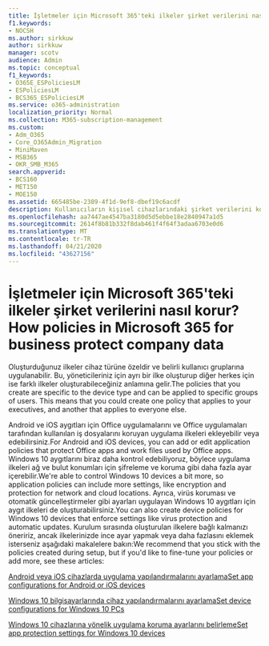 ```yaml
---
title: İşletmeler için Microsoft 365'teki ilkeler şirket verilerini nasıl korur?
f1.keywords:
- NOCSH
ms.author: sirkkuw
author: sirkkuw
manager: scotv
audience: Admin
ms.topic: conceptual
f1_keywords:
- O365E_ESPoliciesLM
- ESPoliciesLM
- BCS365_ESPoliciesLM
ms.service: o365-administration
localization_priority: Normal
ms.collection: M365-subscription-management
ms.custom:
- Adm_O365
- Core_O365Admin_Migration
- MiniMaven
- MSB365
- OKR_SMB_M365
search.appverid:
- BCS160
- MET150
- MOE150
ms.assetid: 665485be-2389-4f1d-9ef8-dbef19c6acdf
description: Kullanıcıların kişisel cihazlarındaki şirket verilerini korumak için, belirli aygıtları ve güvenlik gruplarını hedefleyen ilkeler kullanın.
ms.openlocfilehash: aa7447ae4547ba3180d5d5ebbe18e2840947a1d5
ms.sourcegitcommit: 2614f8b81b332f8dab461f4f64f3adaa6703e0d6
ms.translationtype: MT
ms.contentlocale: tr-TR
ms.lasthandoff: 04/21/2020
ms.locfileid: "43627156"
---
```

# <a name="how-policies-in-microsoft-365-for-business-protect-company-data"></a><span data-ttu-id="d143d-103">İşletmeler için Microsoft 365'teki ilkeler şirket verilerini nasıl korur?</span><span class="sxs-lookup"><span data-stu-id="d143d-103">How policies in Microsoft 365 for business protect company data</span></span>

<span data-ttu-id="d143d-p101">Oluşturduğunuz ilkeler cihaz türüne özeldir ve belirli kullanıcı gruplarına uygulanabilir. Bu, yöneticileriniz için ayrı bir ilke oluşturup diğer herkes için ise farklı ilkeler oluşturabileceğiniz anlamına gelir.</span><span class="sxs-lookup"><span data-stu-id="d143d-p101">The policies that you create are specific to the device type and can be applied to specific groups of users. This means that you could create one policy that applies to your executives, and another that applies to everyone else.</span></span>
  
<span data-ttu-id="d143d-106">Android ve iOS aygıtları için Office uygulamalarını ve Office uygulamaları tarafından kullanılan iş dosyalarını koruyan uygulama ilkeleri ekleyebilir veya edebilirsiniz.</span><span class="sxs-lookup"><span data-stu-id="d143d-106">For Android and iOS devices, you can add or edit application policies that protect Office apps and work files used by Office apps.</span></span> <span data-ttu-id="d143d-107">Windows 10 aygıtlarını biraz daha kontrol edebiliyoruz, böylece uygulama ilkeleri ağ ve bulut konumları için şifreleme ve koruma gibi daha fazla ayar içerebilir.</span><span class="sxs-lookup"><span data-stu-id="d143d-107">We're able to control Windows 10 devices a bit more, so application policies can include more settings, like encryption and protection for network and cloud locations.</span></span> <span data-ttu-id="d143d-108">Ayrıca, virüs koruması ve otomatik güncelleştirmeler gibi ayarları uygulayan Windows 10 aygıtları için aygıt ilkeleri de oluşturabilirsiniz.</span><span class="sxs-lookup"><span data-stu-id="d143d-108">You can also create device policies for Windows 10 devices that enforce settings like virus protection and automatic updates.</span></span> <span data-ttu-id="d143d-109">Kurulum sırasında oluşturulan ilkelere bağlı kalmanızı öneririz, ancak ilkelerinizde ince ayar yapmak veya daha fazlasını eklemek isterseniz aşağıdaki makalelere bakın:</span><span class="sxs-lookup"><span data-stu-id="d143d-109">We recommend that you stick with the policies created during setup, but if you'd like to fine-tune your policies or add more, see these articles:</span></span>
  
[<span data-ttu-id="d143d-110">Android veya iOS cihazlarda uygulama yapılandırmalarını ayarlama</span><span class="sxs-lookup"><span data-stu-id="d143d-110">Set app configurations for Android or iOS devices</span></span>](app-protection-settings-for-android-and-ios.md)
  
[<span data-ttu-id="d143d-111">Windows 10 bilgisayarlarında cihaz yapılandırmalarını ayarlama</span><span class="sxs-lookup"><span data-stu-id="d143d-111">Set device configurations for Windows 10 PCs</span></span>](protection-settings-for-windows-10-pcs.md)
  
[<span data-ttu-id="d143d-112">Windows 10 cihazlarına yönelik uygulama koruma ayarlarını belirleme</span><span class="sxs-lookup"><span data-stu-id="d143d-112">Set app protection settings for Windows 10 devices</span></span>](protection-settings-for-windows-10-devices.md)
  


